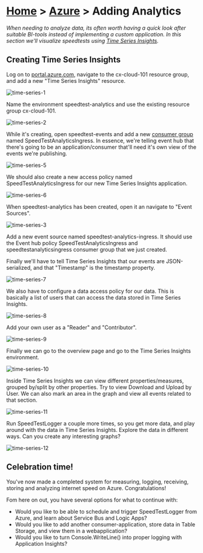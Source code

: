 [Home](../README) > [Azure](index) > Adding Analytics
=====================================================
_When needing to analyze data, its often worth having a quick look after suitable BI-tools instead of implementing a custom application. In this section we'll visualize speedtests using [Time Series Insights](https://docs.microsoft.com/en-us/azure/time-series-insights/time-series-insights-overview)._


Creating Time Series Insights
-----------------------------
Log on to [portal.azure.com](https://portal.azure.com), navigate to the cx-cloud-101 resource group, and add a new "Time Series Insights" resource.

![time-series-1](images/time-series-1.png)

Name the environment speedtest-analytics and use the existing resource group cx-cloud-101.

![time-series-2](images/time-series-2.png)

While it's creating, open speedtest-events and add a new [consumer group](https://docs.microsoft.com/en-us/azure/event-hubs/event-hubs-features#consumer-groups) named SpeedTestAnalyticsIngress. In essence, we're telling event hub that there's going to be an application/consumer that'll need it's own view of the events we're publishing.

![time-series-5](images/time-series-5.png)

We should also create a new access policy named SpeedTestAnalyticsIngress for our new Time Series Insights application.

![time-series-6](images/time-series-6.png)

When speedtest-analytics has been created, open it an navigate to "Event Sources".

![time-series-3](images/time-series-3.png)

Add a new event source named speedtest-analytics-ingress. It should use the Event hub policy SpeedTestAnalyticsIngress and speedtestanalyticsingress consumer group that we just created.

Finally we'll have to tell Time Series Insights that our events are JSON-serialized, and that "Timestamp" is the timestamp property.

![time-series-7](images/time-series-7.png)

We also have to configure a data access policy for our data. This is basically a list of users that can access the data stored in Time Series Insights.

![time-series-8](images/time-series-8.png)

Add your own user as a "Reader" and "Contributor".

![time-series-9](images/time-series-9.png)

Finally we can go to the overview page and go to the Time Series Insights environment.

![time-series-10](images/time-series-10.png)

Inside Time Series Insights we can view different properties/measures, grouped by/split by other properties. Try to view Download and Upload by User. We can also mark an area in the graph and view all events related to that section.

![time-series-11](images/time-series-11.png)

Run SpeedTestLogger a couple more times, so you get more data, and play around with the data in Time Series Insights. Explore the data in different ways. Can you create any interesting graphs?

![time-series-12](images/time-series-12.png)

Celebration time!
-----------------
You've now made a completed system for measuring, logging, receiving, storing and analyzing internet speed on Azure. Congratulations!

Fom here on out, you have several options for what to continue with:
* Would you like to be able to schedule and trigger SpeedTestLogger from Azure, and learn about Service Bus and Logic Apps?
* Would you like to add another consumer-application, store data in Table Storage, and view them in a webapplication?
* Would you like to turn Console.WriteLine() into proper logging with Application Insights?
